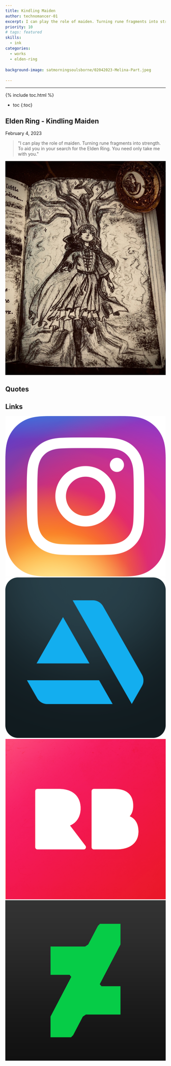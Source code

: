 ```yaml
---
title: Kindling Maiden
author: technomancer-01
excerpt: I can play the role of maiden. Turning rune fragments into strength. To aid you in your search for the Elden Ring. You need only take me with you.
priority: 10
# tags: featured
skills:
  - ink
categories:
  - works
  - elden-ring

background-image: satmorningsoulsborne/02042023-Melina-Part.jpeg

---
```

---
<script>
function myFunction(imgs) {
  var expandImg = document.getElementById("expandedImg");
  var imgText = document.getElementById("imgtext");
  expandImg.src = imgs.src;
  imgText.innerHTML = imgs.alt;
  expandImg.parentElement.style.display = "block";
}
</script>
<style>
  small{
    font-size: 10px;
  }
  /* The expanding image container */
.container {
  display: none;

  z-index: 10;
  margin-left: auto;
  margin-right: auto;

  position: fixed;
  top: 10%;
  left: 10%;
  width: 80vw;
  overflow-y: scroll;
  overflow-x: scroll;
  bottom: 3%;
}



/* Expanding image text */
#imgtext {
  position: absolute;
  bottom: 15px;
  left: 15px;
  color: white;
  font-size: 20px;
}

/* Closable button inside the expanded image */
.closebtn {
  position: absolute;
  top: 10px;
  right: 15px;
  color: white;
  font-size: 35px;
  cursor: pointer;
}
  </style>
  <link rel="stylesheet" href="https://cdnjs.cloudflare.com/ajax/libs/font-awesome/4.7.0/css/font-awesome.min.css">

{% include toc.html %}
* toc
{:toc}


## Elden Ring - Kindling Maiden

February 4, 2023

> "I can play the role of maiden. Turning rune fragments into strength. To aid you in your search for the Elden Ring. You need only take me with you."

 

<img class="imageDisplay" src="/images/satmorningsoulsborne/02042023-melina-full.jpeg" onclick="myFunction(this);">







## Quotes
<p>
</p>

## Links
<a href="https://www.instagram.com/p/CvAZM6YOjJ_/?igshid=MzRlODBiNWFlZA=="><img class="social-media-icons" src="/images/social-media-icons/social-media-icon-instagram.png"></a>
<a href="https://www.artstation.com/technomancer-01"><img class="social-media-icons" src="/images/social-media-icons/social-media-icon-artstation.png"></a>
<a href="https://www.redbubble.com/people/technomancer-01/shop/"><img class="social-media-icons" src="/images/social-media-icons/social-media-icon-redbubble.png"></a>
<a href="https://www.deviantart.com/technomancer-01"><img class="social-media-icons" src="/images/social-media-icons/social-media-icon-deviantart.png"></a>

